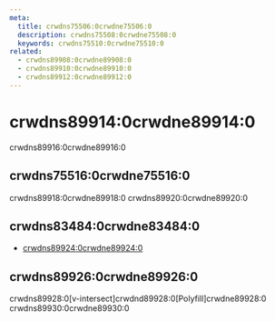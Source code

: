 ```yaml
---
meta:
  title: crwdns75506:0crwdne75506:0
  description: crwdns75508:0crwdne75508:0
  keywords: crwdns75510:0crwdne75510:0
related:
  - crwdns89908:0crwdne89908:0
  - crwdns89910:0crwdne89910:0
  - crwdns89912:0crwdne89912:0
---
```


# crwdns89914:0crwdne89914:0

crwdns89916:0crwdne89916:0

<entry-ad />

## crwdns75516:0crwdne75516:0

crwdns89918:0crwdne89918:0 crwdns89920:0crwdne89920:0

<example file="v-lazy/usage" />

## crwdns83484:0crwdne83484:0

- [crwdns89924:0crwdne89924:0](crwdns89922:0crwdne89922:0)

## crwdns89926:0crwdne89926:0

<alert type="info">
  crwdns89928:0[v-intersect]crwdnd89928:0[Polyfill]crwdne89928:0 crwdns89930:0crwdne89930:0
</alert>

<backmatter />

